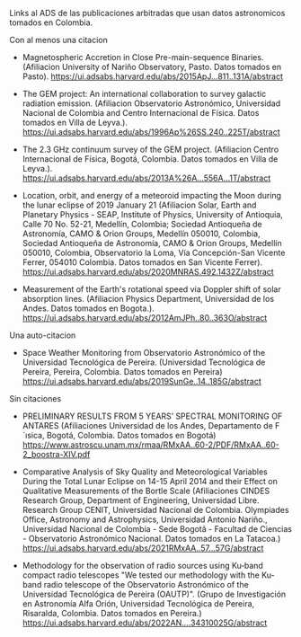 Links al ADS de las publicaciones arbitradas que usan datos astronomicos tomados en Colombia.

Con al menos una citacion

* Magnetospheric Accretion in Close Pre-main-sequence Binaries. (Afiliacion University of Nariño Observatory, Pasto. Datos tomados en Pasto). https://ui.adsabs.harvard.edu/abs/2015ApJ...811..131A/abstract

* The GEM project: An international collaboration to survey galactic radiation emission. (Afiliacion Observatorio Astronómico, Universidad Nacional de Colombia and Centro Internacional de Física. Datos tomados en Villa de Leyva.). https://ui.adsabs.harvard.edu/abs/1996Ap%26SS.240..225T/abstract

* The 2.3 GHz continuum survey of the GEM project.  (Afiliacion Centro Internacional de Física, Bogotá, Colombia. Datos tomados en Villa de Leyva.). https://ui.adsabs.harvard.edu/abs/2013A%26A...556A...1T/abstract

* Location, orbit, and energy of a meteoroid impacting the Moon during the lunar eclipse of 2019 January 21 (Afiliacion Solar, Earth and Planetary Physics - SEAP, Institute of Physics, University of Antioquia, Calle 70 No. 52-21, Medellín, Colombia; Sociedad Antioqueña de Astronomía, CAMO & Orion Groups, Medellín 050010, Colombia, Sociedad Antioqueña de Astronomía, CAMO & Orion Groups, Medellín 050010, Colombia, Observatorio la Loma, Vía Concepción-San Vicente Ferrer, 054010 Colombia. Datos tomados en San Vicente Ferrer). https://ui.adsabs.harvard.edu/abs/2020MNRAS.492.1432Z/abstract 

* Measurement of the Earth's rotational speed via Doppler shift of solar absorption lines. (Afiliacion Physics Department, Universidad de los Andes. Datos tomados en Bogota.). https://ui.adsabs.harvard.edu/abs/2012AmJPh..80..363O/abstract

Una auto-citacion

* Space Weather Monitoring from Observatorio Astronómico of the Universidad Tecnológica de Pereira. (Universidad Tecnológica de Pereira, Pereira, Colombia. Datos tomados en Pereira) https://ui.adsabs.harvard.edu/abs/2019SunGe..14..185G/abstract



Sin citaciones 

* PRELIMINARY RESULTS FROM 5 YEARS’ SPECTRAL MONITORING OF ANTARES (Afiliaciones Universidad de los Andes, Departamento de F´ısica, Bogotá, Colombia. Datos tomados en Bogotá) https://www.astroscu.unam.mx/rmaa/RMxAA..60-2/PDF/RMxAA..60-2_boostra-XIV.pdf 

* Comparative Analysis of Sky Quality and Meteorological Variables During the Total Lunar Eclipse on 14-15 April 2014 and their Effect on Qualitative Measurements of the Bortle Scale (Afiliaciones CINDES Research Group, Department of Engineering, Universidad Libre. Research Group CENIT, Universidad Nacional de Colombia. Olympiades Office, Astronomy and Astrophysics, Universidad Antonio Nariño., Universidad Nacional de Colombia - Sede Bogotã - Facultad de Ciencias - Observatorio Astronómico Nacional. Datos tomados en La Tatacoa.) https://ui.adsabs.harvard.edu/abs/2021RMxAA..57...57G/abstract

*  Methodology for the observation of radio sources using Ku‑band compact radio telescopes "We tested our methodology with the Ku-band radio telescope of the Observatorio Astronómico of the Universidad Tecnológica de Pereira (OAUTP)". (Grupo de Investigación en Astronomía Alfa Orión, Universidad Tecnológica de Pereira, Risaralda, Colombia. Datos tomados en Pereira.) https://ui.adsabs.harvard.edu/abs/2022AN....34310025G/abstract 


